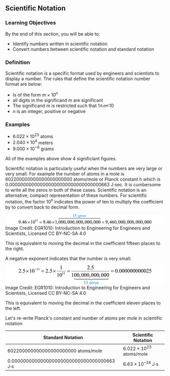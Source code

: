 ## Scientific Notation

### Learning Objectives

By the end of this section, you will be able to:

 * Identify numbers written in scientific notation
 * Convert numbers between scientific notation and standard notation

 ### Definition

 Scientific notation is a specific format used by engineers and scientists to display a number. The rules that define the scientific notation number format are below:

 * Is of the form $m \times 10^{n}$
 * all digits in the significand $m$ are significant
 * The significand $m$ is restricted such that 1≤$𝑚$<10
 * $n$ is an integer, positive or negative

### Examples

 * $6.022 \times 10^{23}$  atoms
 * $2.040 \times 10^{4}$  meters
 * $9.000 \times 10^{−6}$  grams

All of the examples above show 4 significiant figures.

Scientific notation is particularly useful when the numbers are very large or very small. For example the number of atoms in a mole is 602200000000000000000000 atoms/mole or Planck constant h which is 0.000000000000000000000000000000000663 J⋅sec. It is cumbersome to write all the zeros in both of these cases. Scientific notation is an alternative, compact representation of these numbers. For scientific notation, the factor  10<sup>n</sup> indicates the power of ten to multiply the coefficient by to convert back to decimal form.

![number_with_15_zeros_sci_notation](images/number_with_15_zeros_sci_notation.png)
Image Credit: EGR1010: Introduction to Engineering for Engineers and Scientists, Licensed CC BY-NC-SA 4.0

This is equivalent to moving the decimal in the coefficient fifteen places to the right.

A negative exponent indicates that the number is very small:

![number_with_11_zeros_sci_notation](images/number_with_11_zeros_sci_notation.png)
Image Credit: EGR1010: Introduction to Engineering for Engineers and Scientists, Licensed CC BY-NC-SA 4.0

This is equivalent to moving the decimal in the coefficient eleven places to the left.

Let's re-write Planck's constant and number of atoms per mole in scientific notation

| Standard Notation | Scientific Notation |
| --- | --- |
| 602200000000000000000000 atoms/mole | $6.022 \times 10^{23}$ atoms/mole |
| 0.000000000000000000000000000000000663 J⋅s | $6.63 \times 10^{-34}$ J⋅s |
